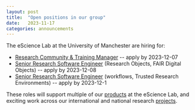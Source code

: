 ```yaml
---
layout: post
title:  "Open positions in our group"
date:   2023-11-17
categories: announcements
---
```


The eScience Lab at the University of Manchester are hiring for:

* [Research Community & Training Manager](https://www.jobs.manchester.ac.uk/Job/JobDetail?JobId=27241) -- apply by 2023-12-07
* [Senior Research Software Engineer](https://www.jobs.manchester.ac.uk/Job/JobDetail?JobId=27243)  (Research Objects, FAIR Digital Objects) -- apply by 2023-12-08
* [Senior Research Software Engineer](https://www.jobs.manchester.ac.uk/Job/JobDetail?JobId=27268) (workflows, Trusted Research Environments) -- apply by 2023-12-1

These roles will support multiple of our [products](https://esciencelab.org.uk/products/) at the eScience Lab, and exciting work across our international and national research [projects](https://esciencelab.org.uk/projects/).